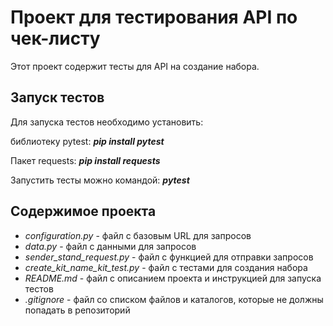 ﻿# Проект для тестирования API  по чек-листу

Этот проект содержит тесты для API на создание набора.

## Запуск тестов

Для запуска тестов необходимо установить:

библиотеку pytest: **_pip install pytest_**

Пакет requests: **_pip install requests_**

Запустить тесты можно командой: **_pytest_**


## Содержимое проекта

* _configuration.py_ - файл с базовым URL для запросов
* _data.py_ - файл с данными для запросов
* _sender_stand_request.py_ - файл с функцией для отправки запросов
* _create_kit_name_kit_test.py_ - файл с тестами для создания набора
* _README.md_ - файл с описанием проекта и инструкцией для запуска тестов
* _.gitignore_ - файл со списком файлов и каталогов, которые не должны попадать в репозиторий